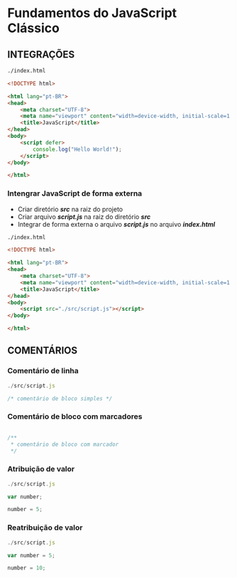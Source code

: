 # Fundamentos do JavaScript Clássico

## INTEGRAÇÕES
~~~ html
./index.html

<!DOCTYPE html>

<html lang="pt-BR">
<head>
    <meta charset="UTF-8">
    <meta name="viewport" content="width=device-width, initial-scale=1.0">
    <title>JavaScript</title>
</head>
<body>    
    <script defer>
        console.log("Hello World!");
    </script>
</body>

</html>
~~~

### Intengrar JavaScript de forma externa

- Criar diretório ***src*** na raiz do projeto  
- Criar arquivo ***script.js*** na raiz do diretório ***src***
- Integrar de forma externa o arquivo ***script.js*** no arquivo ***index.html***

~~~ html
./index.html

<!DOCTYPE html>

<html lang="pt-BR">
<head>
    <meta charset="UTF-8">
    <meta name="viewport" content="width=device-width, initial-scale=1.0">
    <title>JavaScript</title>
</head>
<body>    
    <script src="./src/script.js"></script>
</body>

</html>
~~~

## COMENTÁRIOS

### Comentário de linha

~~~ javascript
./src/script.js

/* comentário de bloco simples */

~~~

### Comentário de bloco com marcadores

~~~ javascript

/**
 * comentário de bloco com marcador
 */

~~~
### Atribuição de valor

~~~ javascript
./src/script.js

var number;

number = 5;

~~~

### Reatribuição de valor

~~~ javascript
./src/script.js

var number = 5;

number = 10;

~~~
